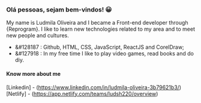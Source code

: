### Olá pessoas, sejam bem-vindos! &#128512;

<!--
**Ludmila-Oliveira/ludmila-oliveira** is a ✨ _special_ ✨ repository because its `README.md` (this file) appears on your GitHub profile. -->
 My name is Ludmila Oliveira and I became a Front-end developer through {Reprogram}. I like to learn new technologies related to my area and to meet new people and cultures.

- &#128187 : Github, HTML, CSS, JavaScript, ReactJS and CorelDraw;
- &#127918 : In my free time I like to play video games, read books and do diy.

#### Know more about me

[Linkedin] - (https://www.linkedin.com/in/ludmila-oliveira-3b79621b3/)
[Netlify] - (https://app.netlify.com/teams/ludsh220/overview)


